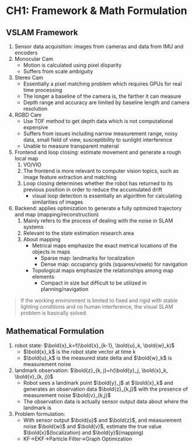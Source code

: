 # CH1: Framework & Math Formulation

## VSLAM Framework

1.  Sensor data acquisition: images from cameras and data from IMU and encoders
   1. Monocular Cam
      * Motion is calculated using pixel disparity
      * Suffers from scale ambiguity
   2. Stereo Cam
      * Essentially a pixel matching problem which requires GPUs for real time processing
      * The longer a baseline of the camera is, the farther it can measure
      * Depth range and accuracy are limited by baseline length and camera resolution
   3. RGBD Cam
      * Use TOF method to get depth data which is not computational expensive
      * Suffers from issues including narrow measurement range, noisy data, small field of view, susceptibility to sunlight interference
      * Unable to measure transparent material
2. Frontend and loop closing: estimate movement and generate a rough local map
   1. VO/VIO
   2. The frontend is more relevant to computer vision topics, such as image feature extraction and matching
   3. Loop closing determines whether the robot has returned to its previous position in order to reduce the accumulated drift
      * visual loop detection is essentially an algorithm for calculating similarities of images
3. Backend: applies optimization to generate a fully optimized trajectory and map (mapping/reconstruction)
   1. Mainly refers to the process of dealing with the noise in SLAM systems
   2. Relevant to the state estimation research area
   3. About mapping
      * Metrical maps emphasize the exact metrical locations of the objects in maps
        * Sparse map: landmarks for localization
        * Dense map: occupancy grids (squares/voxels) for navigation
      * Topological maps emphasize the relationships among map elements
        * Compact in size but difficult to be utilized in planning/navigation

> If the working environment is limited to fixed and rigid with stable lighting conditions and no human interference, the visual SLAM problem is basically solved.

## Mathematical Formulation

1. robot state: $\bold{x}_k=f(\bold{x}_{k-1}, \bold{u}_k, \bold{w}_k)$
   * $\bold{x}_k$ is the robot state vector at time k
   * $\bold{u}_k$ is the measured state delta and $\bold{w}_k$ is measurement noise
2. landmark observation: $\bold{z}_{k, j}=h(\bold{y}_j, \bold{x}_k, \bold{v}_{k, j})$
   * Robot sees a landmark point $\bold{y}_j$ at $\bold{x}_k$ and generates an observation data $\bold{z}_{k,j}$ with the presence of measurement noise $\bold{v}_{k,j}$
   * The observation data is actually sensor output data about where the landmark is
3. Problem formulation:
   * With sensor output $\bold{u}$ and $\bold{z}$, and measurement noise $\bold{w}$ and $\bold{v}$, estimate the true value $\bold{x}$(localization) and $\bold{y}$(mapping)
   * KF->EKF->Particle Filter->Graph Optimization
